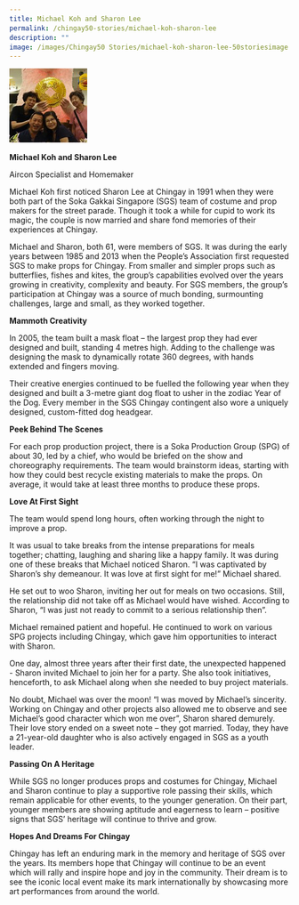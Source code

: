 ```yaml
---
title: Michael Koh and Sharon Lee
permalink: /chingay50-stories/michael-koh-sharon-lee
description: ""
image: /images/Chingay50 Stories/michael-koh-sharon-lee-50storiesimage.jpg
---
```

![](/images/Chingay50%20Stories/michael-koh-sharon-lee-50storiesimage.jpg)

**Michael Koh and Sharon Lee**

Aircon Specialist and Homemaker

Michael Koh first noticed Sharon Lee at Chingay in 1991 when they were both part of the Soka Gakkai Singapore (SGS) team of costume and prop makers for the street parade. Though it took a while for cupid to work its magic, the couple is now married and share fond memories of their experiences at Chingay.

Michael and Sharon, both 61, were members of SGS. It was during the early years between 1985 and 2013 when the People’s Association first requested SGS to make props for Chingay. From smaller and simpler props such as butterflies, fishes and kites, the group’s capabilities evolved over the years growing in creativity, complexity and beauty. For SGS members, the group’s participation at Chingay was a source of much bonding, surmounting challenges, large and small, as they worked together.

**Mammoth Creativity**

In 2005, the team built a mask float – the largest prop they had ever designed and built, standing 4 metres high.  Adding to the challenge was designing the mask to dynamically rotate 360 degrees, with hands extended and fingers moving.

Their creative energies continued to be fuelled the following year when they designed and built a 3-metre giant dog float to usher in the zodiac Year of the Dog.  Every member in the SGS Chingay contingent also wore a uniquely designed, custom-fitted dog headgear.

**Peek Behind The Scenes**

For each prop production project, there is a Soka Production Group (SPG) of about 30, led by a chief, who would be briefed on the show and choreography requirements. The team would brainstorm ideas, starting with how they could best recycle existing materials to make the props. On average, it would take at least three months to produce these props. 

**Love At First Sight**

The team would spend long hours, often working through the night to improve a prop.

It was usual to take breaks from the intense preparations for meals together; chatting, laughing and sharing like a happy family. It was during one of these breaks that Michael noticed Sharon. “I was captivated by Sharon’s shy demeanour. It was love at first sight for me!” Michael shared.   

He set out to woo Sharon, inviting her out for meals on two occasions. Still, the relationship did not take off as Michael would have wished. According to Sharon, “I was just not ready to commit to a serious relationship then”. 

Michael remained patient and hopeful. He continued to work on various SPG projects including Chingay, which gave him opportunities to interact with Sharon. 

One day, almost three years after their first date, the unexpected happened - Sharon invited Michael to join her for a party.  She also took initiatives, henceforth, to ask Michael along when she needed to buy project materials. 

No doubt, Michael was over the moon! “I was moved by Michael’s sincerity. Working on Chingay and other projects also allowed me to observe and see Michael’s good character which won me over”, Sharon shared demurely. Their love story ended on a sweet note – they got married. Today, they have a 21-year-old daughter who is also actively engaged in SGS as a youth leader.

**Passing On A Heritage**

While SGS no longer produces props and costumes for Chingay, Michael and Sharon continue to play a supportive role passing their skills, which remain applicable for other events, to the younger generation. On their part, younger members are showing aptitude and eagerness to learn – positive signs that SGS’ heritage will continue to thrive and grow. 

**Hopes And Dreams For Chingay**

Chingay has left an enduring mark in the memory and heritage of SGS over the years. Its members hope that Chingay will continue to be an event which will rally and inspire hope and joy in the community. Their dream is to see the iconic local event make its mark internationally by showcasing more art performances from around the world.